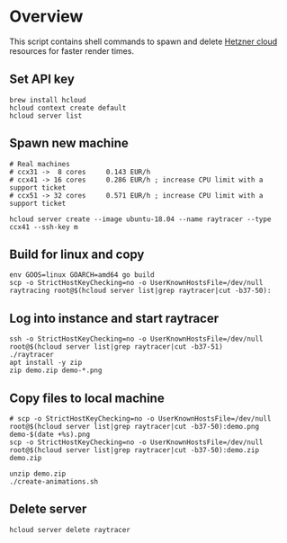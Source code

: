 # Overview

This script contains shell commands to spawn and delete [Hetzner cloud](https://www.hetzner.de/cloud) resources for faster render times.

## Set API key

    brew install hcloud
    hcloud context create default
    hcloud server list

## Spawn new machine

    # Real machines
    # ccx31 ->  8 cores     0.143 EUR/h
    # ccx41 -> 16 cores     0.286 EUR/h ; increase CPU limit with a support ticket
    # ccx51 -> 32 cores     0.571 EUR/h ; increase CPU limit with a support ticket
    
    hcloud server create --image ubuntu-18.04 --name raytracer --type ccx41 --ssh-key m

## Build for linux and copy

    env GOOS=linux GOARCH=amd64 go build
    scp -o StrictHostKeyChecking=no -o UserKnownHostsFile=/dev/null raytracing root@$(hcloud server list|grep raytracer|cut -b37-50):

## Log into instance and start raytracer

    ssh -o StrictHostKeyChecking=no -o UserKnownHostsFile=/dev/null root@$(hcloud server list|grep raytracer|cut -b37-51)
    ./raytracer
    apt install -y zip
    zip demo.zip demo-*.png
    
## Copy files to local machine

    # scp -o StrictHostKeyChecking=no -o UserKnownHostsFile=/dev/null root@$(hcloud server list|grep raytracer|cut -b37-50):demo.png demo-$(date +%s).png
    scp -o StrictHostKeyChecking=no -o UserKnownHostsFile=/dev/null root@$(hcloud server list|grep raytracer|cut -b37-50):demo.zip demo.zip
    
    unzip demo.zip
    ./create-animations.sh
    
## Delete server    
     
    hcloud server delete raytracer

